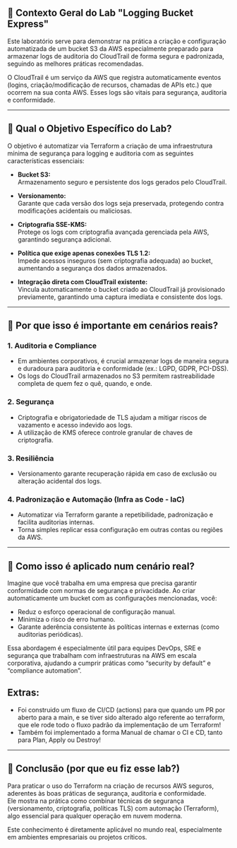 ## 📌 Contexto Geral do Lab "Logging Bucket Express"

Este laboratório serve para demonstrar na prática a criação e configuração automatizada de um bucket S3 da AWS especialmente preparado para armazenar logs de auditoria do CloudTrail de forma segura e padronizada, seguindo as melhores práticas recomendadas.

O CloudTrail é um serviço da AWS que registra automaticamente eventos (logins, criação/modificação de recursos, chamadas de APIs etc.) que ocorrem na sua conta AWS. Esses logs são vitais para segurança, auditoria e conformidade.

---

## 🎯 Qual o Objetivo Específico do Lab?

O objetivo é automatizar via Terraform a criação de uma infraestrutura mínima de segurança para logging e auditoria com as seguintes características essenciais:

- **Bucket S3:**  
  Armazenamento seguro e persistente dos logs gerados pelo CloudTrail.

- **Versionamento:**  
  Garante que cada versão dos logs seja preservada, protegendo contra modificações acidentais ou maliciosas.

- **Criptografia SSE-KMS:**  
  Protege os logs com criptografia avançada gerenciada pela AWS, garantindo segurança adicional.

- **Política que exige apenas conexões TLS 1.2:**  
  Impede acessos inseguros (sem criptografia adequada) ao bucket, aumentando a segurança dos dados armazenados.

- **Integração direta com CloudTrail existente:**  
  Vincula automaticamente o bucket criado ao CloudTrail já provisionado previamente, garantindo uma captura imediata e consistente dos logs.

---

## 🚩 Por que isso é importante em cenários reais?

### 1. **Auditoria e Compliance**
- Em ambientes corporativos, é crucial armazenar logs de maneira segura e duradoura para auditoria e conformidade (ex.: LGPD, GDPR, PCI-DSS).  
- Os logs do CloudTrail armazenados no S3 permitem rastreabilidade completa de quem fez o quê, quando, e onde.

### 2. **Segurança**
- Criptografia e obrigatoriedade de TLS ajudam a mitigar riscos de vazamento e acesso indevido aos logs.
- A utilização de KMS oferece controle granular de chaves de criptografia.

### 3. **Resiliência**
- Versionamento garante recuperação rápida em caso de exclusão ou alteração acidental dos logs.

### 4. **Padronização e Automação (Infra as Code - IaC)**
- Automatizar via Terraform garante a repetibilidade, padronização e facilita auditorias internas.
- Torna simples replicar essa configuração em outras contas ou regiões da AWS.

---

## 📝 Como isso é aplicado num cenário real?

Imagine que você trabalha em uma empresa que precisa garantir conformidade com normas de segurança e privacidade. Ao criar automaticamente um bucket com as configurações mencionadas, você:

- Reduz o esforço operacional de configuração manual.
- Minimiza o risco de erro humano.
- Garante aderência consistente às políticas internas e externas (como auditorias periódicas).

Essa abordagem é especialmente útil para equipes DevOps, SRE e segurança que trabalham com infraestruturas na AWS em escala corporativa, ajudando a cumprir práticas como “security by default” e “compliance automation”.

## Extras:

- Foi construido um fluxo de CI/CD (actions) para que quando um PR por aberto para a main, e se tiver sido alterado algo referente ao terraform, que ele rode todo o fluxo padrão da implementação de um Terraform!
- Também foi implementado a forma Manual de chamar o CI e CD, tanto para Plan, Apply ou Destroy!


---

## 🚀 Conclusão (por que eu fiz esse lab?)

Para praticar o uso do Terraform na criação de recursos AWS seguros, aderentes às boas práticas de segurança, auditoria e conformidade.  
Ele mostra na prática como combinar técnicas de segurança (versionamento, criptografia, políticas TLS) com automação (Terraform), algo essencial para qualquer operação em nuvem moderna.

Este conhecimento é diretamente aplicável no mundo real, especialmente em ambientes empresariais ou projetos críticos.
